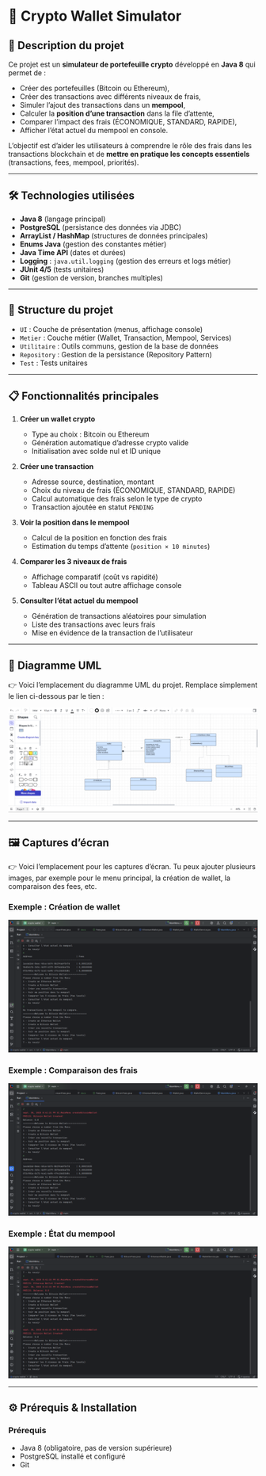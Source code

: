 # 🚀 Crypto Wallet Simulator

## 📌 Description du projet
Ce projet est un **simulateur de portefeuille crypto** développé en **Java 8** qui permet de :
- Créer des portefeuilles (Bitcoin ou Ethereum),
- Créer des transactions avec différents niveaux de frais,
- Simuler l’ajout des transactions dans un **mempool**,
- Calculer la **position d’une transaction** dans la file d’attente,
- Comparer l’impact des frais (ÉCONOMIQUE, STANDARD, RAPIDE),
- Afficher l’état actuel du mempool en console.

L’objectif est d’aider les utilisateurs à comprendre le rôle des frais dans les transactions blockchain et de **mettre en pratique les concepts essentiels** (transactions, fees, mempool, priorités).

---

## 🛠️ Technologies utilisées
- **Java 8** (langage principal)
- **PostgreSQL** (persistance des données via JDBC)
- **ArrayList / HashMap** (structures de données principales)
- **Enums Java** (gestion des constantes métier)
- **Java Time API** (dates et durées)
- **Logging** : `java.util.logging` (gestion des erreurs et logs métier)
- **JUnit 4/5** (tests unitaires)
- **Git** (gestion de version, branches multiples)

---

## 📂 Structure du projet
- `UI` : Couche de présentation (menus, affichage console)
- `Metier` : Couche métier (Wallet, Transaction, Mempool, Services)
- `Utilitaire` : Outils communs, gestion de la base de données
- `Repository` : Gestion de la persistance (Repository Pattern)
- `Test` : Tests unitaires

---

## 📋 Fonctionnalités principales
1. **Créer un wallet crypto**
   - Type au choix : Bitcoin ou Ethereum
   - Génération automatique d’adresse crypto valide
   - Initialisation avec solde nul et ID unique

2. **Créer une transaction**
   - Adresse source, destination, montant
   - Choix du niveau de frais (ÉCONOMIQUE, STANDARD, RAPIDE)
   - Calcul automatique des frais selon le type de crypto
   - Transaction ajoutée en statut `PENDING`

3. **Voir la position dans le mempool**
   - Calcul de la position en fonction des frais
   - Estimation du temps d’attente (`position × 10 minutes`)

4. **Comparer les 3 niveaux de frais**
   - Affichage comparatif (coût vs rapidité)
   - Tableau ASCII ou tout autre affichage console

5. **Consulter l’état actuel du mempool**
   - Génération de transactions aléatoires pour simulation
   - Liste des transactions avec leurs frais
   - Mise en évidence de la transaction de l’utilisateur

---

## 📐 Diagramme UML
👉 Voici l’emplacement du diagramme UML du projet. Remplace simplement le lien ci-dessous par le tien :

![Diagramme UML](https://raw.githubusercontent.com/mohamedelasri202/Crypto-Wallet/main/Screenshot%202025-09-30%20204638.png)



---

## 🖼️ Captures d’écran
👉 Voici l’emplacement pour les captures d’écran. Tu peux ajouter plusieurs images, par exemple pour le menu principal, la création de wallet, la comparaison des fees, etc.


### Exemple : Création de wallet
![Diagramme UML](https://raw.githubusercontent.com/mohamedelasri202/Crypto-Wallet/main/Screenshot%202025-09-30%20204413.png)

### Exemple : Comparaison des frais
![Diagramme UML](https://raw.githubusercontent.com/mohamedelasri202/Crypto-Wallet/main/Screenshot%202025-09-30%20204337.png)

### Exemple : État du mempool
![Diagramme UML](https://raw.githubusercontent.com/mohamedelasri202/Crypto-Wallet/main/Screenshot%202025-09-30%20204211.png)

---

## ⚙️ Prérequis & Installation
### Prérequis
- Java 8 (obligatoire, pas de version supérieure)
- PostgreSQL installé et configuré
- Git







